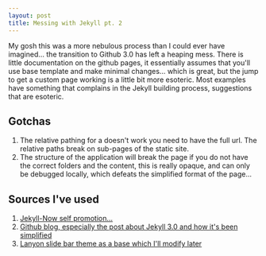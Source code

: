 ```yaml
---
layout: post
title: Messing with Jekyll pt. 2
---
```


My gosh this was a more nebulous process than I could ever have imagined... the transition to Github 3.0 has left a heaping mess. There is little documentation on the github pages, it essentially assumes that you'll use base template and make minimal changes... which is great, but the jump to get a custom page working is a little bit more esoteric. Most examples have something that complains in the Jekyll building process, suggestions that are esoteric.


## Gotchas 

1. The relative pathing for a doesn't work you need to have the full url. The relative paths break on sub-pages of the static site.
2. The structure of the application will break the page if you do not have the correct folders and the content, this is really opaque, and can only be debugged locally, which defeats the simplified format of the page...

## Sources I've used

1. [Jekyll-Now self promotion...](https://www.smashingmagazine.com/2014/08/build-blog-jekyll-github-pages/)
2. [Github blog, especially the post about Jekyll 3.0 and how it's been simplified](https://github.blog/2016-02-01-github-pages-now-faster-and-simpler-with-jekyll-3-0/) 
3. [Lanyon slide bar theme as a base which I'll modify later](http://lanyon.getpoole.com/)

